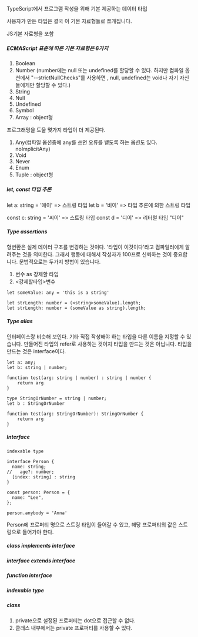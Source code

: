TypeScript에서 프로그램 작성을 위해 기본 제공하는 데이터 타입

사용자가 만든 타입은 결국 이 기본 자료형들로 쪼개집니다.

JS기본 자료형을 포함

##### ECMAScript 표준에 따른 기본 자료형은 6가지

1. Boolean
2. Number (number에는 null 또는 undefined를 할당할 수 있다. 하지만 컴파일 옵션에서 "--strictNullChecks"를 사용하면 , null, undefined는 void나 자기 자신들에게만 할당할 수 있다.)
3. String
4. Null
5. Undefined
6. Symbol
7. Array : object형

프로그래밍을 도울 몇가지 타입이 더 제공된다.

1. Any(컴파일 옵션중에 any를 쓰면 오류를 뱉도록 하는 옵션도 있다. noImplicitAny)
2. Void
3. Never
4. Enum
5. Tuple : object형

##### let, const 타입 추론

let a: string = '에이' => 스트링 타입
let b = '비이' => 타입 추론에 의한 스트링 타입

const c: string = '씨이' => 스트링 타입
const d = '디이' => 리터럴 타입 "디이"

##### Type assertions

형변환은 실제 데이터 구조를 변경하는 것이다. '타입이 이것이다'라고 컴파일러에게 알려주는 것을 의미한다. 그래서 행동에 대해서 작성자가 100프로 신뢰하는 것이 중요합니다. 문법적으로는 두가지 방법이 있습니다.

1. 변수 as 강제할 타입
2. <강제할타입>변수

```
let someValue: any = 'this is a string'

let strLength: number = (<string>someValue).length;
let strLength: number = (someValue as string).length;
```

##### Type alias

인터페이스랑 비슷해 보인다. 기타 직접 작성해야 하는 타입을 다른 이름을 지정할 수 있습니다. 만들어진 타입의 refer로 사용하는 것이지 타입을 만드는 것은 아닙니다. 타입을 만드는 것은 interface이다.

```
let a: any;
let b: string | number;

function test(arg: string | number) : string | number {
    return arg
}
```

```
type StringOrNumber = string | number;
let b : StringOrNumber

function test(arg: StringOrNumber): StringOrNumber {
    return arg
}
```

##### Interface

```
indexable type

interface Person {
  name: string;
//   age?: number;
  [index: string] : string
}

const person: Person = {
  name: "Lee",
};

person.anybody = 'Anna'
```

Person에 프로퍼티 명으로 스트링 타입이 들어갈 수 있고, 해당 프로퍼티의 값은 스트링으로 들어가야 한다.

##### class implements interface

##### interface extends interface

##### function interface

##### indexable type

##### class

1. private으로 설정된 프로퍼티는 dot으로 접근할 수 없다.
2. 클래스 내부에서는 private 프로퍼티를 사용할 수 있다.
